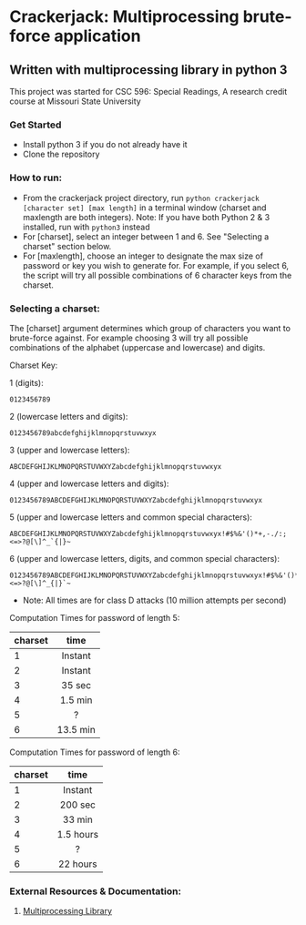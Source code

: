 # Crackerjack: Multiprocessing brute-force application
## Written with multiprocessing library in python 3 

This project was started for CSC 596: Special Readings, A research credit course at Missouri State University


### Get Started 
- Install python 3 if you do not already have it
- Clone the repository 


### How to run:
- From the crackerjack project directory, run
		`python crackerjack [character set] [max length]`
  in a terminal window (charset and maxlength are both integers).
  Note: If you have both Python 2 & 3 installed, run with `python3` instead
- For [charset], select an integer between 1 and 6. See "Selecting a charset" section below. 
- For [maxlength], choose an integer to designate the max size of password or key you wish to generate for. For example, if you select 6, the script will try all possible combinations of 6 character keys from the charset.

### Selecting a charset:
The [charset] argument determines which group of characters you want to brute-force against. For example choosing 3 will try all possible combinations of the alphabet (uppercase and lowercase) and digits.

Charset Key:
 
1 (digits):
```
0123456789
```
 
2 (lowercase letters and digits):
```
0123456789abcdefghijklmnopqrstuvwxyx
```

3 (upper and lowercase letters):
```
ABCDEFGHIJKLMNOPQRSTUVWXYZabcdefghijklmnopqrstuvwxyx
```

4 (upper and lowercase letters and digits):
```
0123456789ABCDEFGHIJKLMNOPQRSTUVWXYZabcdefghijklmnopqrstuvwxyx
```

5 (upper and lowercase letters and common special characters):
```
ABCDEFGHIJKLMNOPQRSTUVWXYZabcdefghijklmnopqrstuvwxyx!#$%&'()*+,-./:;<=>?@[\]^_`{|}~
```

6 (upper and lowercase letters, digits, and common special characters):
```
0123456789ABCDEFGHIJKLMNOPQRSTUVWXYZabcdefghijklmnopqrstuvwxyx!#$%&'()*+,-./:;<=>?@[\]^_{|}`~
```

* Note: All times are for class D attacks (10 million attempts per second)

Computation Times for password of length 5:

| charset       | time          | 
| ------------- |:-------------:|
| 1             | Instant       |
| 2             | Instant       |
| 3             | 35 sec        |
| 4             | 1.5 min       |
| 5             | ?             |
| 6             | 13.5 min      |

Computation Times for password of length 6:

| charset       | time          | 
| ------------- |:-------------:|
| 1             | Instant       |
| 2             | 200 sec       |
| 3             | 33 min        |
| 4             | 1.5 hours     |
| 5             | ?             |
| 6             | 22 hours      |

  
### External Resources & Documentation:

1. [Multiprocessing Library](https://docs.python.org/3/library/multiprocessing.html)

